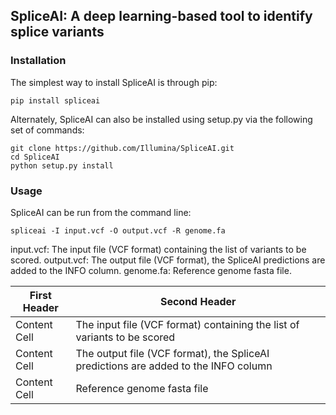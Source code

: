 ## SpliceAI: A deep learning-based tool to identify splice variants

### Installation

The simplest way to install SpliceAI is through pip:
```
pip install spliceai
```

Alternately, SpliceAI can also be installed using setup.py via the following set of commands:
```
git clone https://github.com/Illumina/SpliceAI.git
cd SpliceAI
python setup.py install
```

### Usage

SpliceAI can be run from the command line: 
```
spliceai -I input.vcf -O output.vcf -R genome.fa
```
input.vcf: The input file (VCF format) containing the list of variants to be scored.
output.vcf: The output file (VCF format), the SpliceAI predictions are added to the INFO column.
genome.fa: Reference genome fasta file.

| First Header  | Second Header |
| ------------- | ------------- |
| Content Cell  | The input file (VCF format) containing the list of variants to be scored  |
| Content Cell  | The output file (VCF format), the SpliceAI predictions are added to the INFO column  |
| Content Cell  | Reference genome fasta file  |
